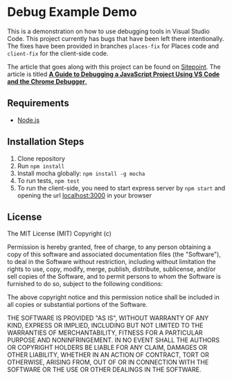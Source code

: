# Debug Example Demo

This is a demonstration on how to use debugging tools in Visual Studio Code. This project currently has bugs that have been left there intentionally. The fixes have been provided in branches `places-fix` for Places code and `client-fix` for the client-side code.

The article that goes along with this project can be found on [Sitepoint](https://www.sitepoint.com). The article is titled [**A Guide to Debugging a JavaScript Project Using VS Code and the Chrome Debugger**.](https://www.sitepoint.com/debugging-javascript-projects-vs-code-chrome-debugger/)

## Requirements

* [Node.js](http://nodejs.org/)

## Installation Steps

1. Clone repository
2. Run `npm install`
3. Install mocha globally: `npm install -g mocha`
4. To run tests, `npm test`
5. To run the client-side, you need to start express server by `npm start` and opening the url [localhost:3000](http://localhost:3000) in your browser

## License

The MIT License (MIT) Copyright (c)

Permission is hereby granted, free of charge, to any person obtaining a copy of this software and associated documentation files (the "Software"), to deal in the Software without restriction, including without limitation the rights to use, copy, modify, merge, publish, distribute, sublicense, and/or sell copies of the Software, and to permit persons to whom the Software is furnished to do so, subject to the following conditions:

The above copyright notice and this permission notice shall be included in all copies or substantial portions of the Software.

THE SOFTWARE IS PROVIDED "AS IS", WITHOUT WARRANTY OF ANY KIND, EXPRESS OR IMPLIED, INCLUDING BUT NOT LIMITED TO THE WARRANTIES OF MERCHANTABILITY, FITNESS FOR A PARTICULAR PURPOSE AND NONINFRINGEMENT. IN NO EVENT SHALL THE AUTHORS OR COPYRIGHT HOLDERS BE LIABLE FOR ANY CLAIM, DAMAGES OR OTHER LIABILITY, WHETHER IN AN ACTION OF CONTRACT, TORT OR OTHERWISE, ARISING FROM, OUT OF OR IN CONNECTION WITH THE SOFTWARE OR THE USE OR OTHER DEALINGS IN THE SOFTWARE.
